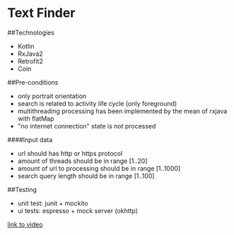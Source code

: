 # Text Finder

##Technologies
- Kotlin
- RxJava2
- Retrofit2
- Coin

##Pre-conditions
- only portrait orientation
- search is related to activity life cycle (only foreground)
- multithreading processing has been implemented by the mean of rxjava with flatMap
- "no internet connection" state is not processed

####Input data
- url should has http or https protocol 
- amount of threads should be in range [1..20]
- amount of url to processing should be in range [1..1000]
- search query length should be in range [1..100]

##Testing
- unit test: junit + mockito
- ui tests: espresso + mock server (okhttp)

[link to video](video.webm)